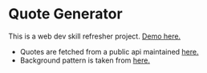 # Quote Generator

This is a web dev skill refresher project. [Demo here.](https://github.com/abrehamm/quote-generator.git)

- Quotes are fetched from a public api maintained [here.](https://github.com/lukePeavey/quotable)
- Background pattern is taken from [here.](https://heropatterns.com/)
